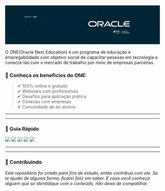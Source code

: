 
![](https://github.com/Diegojfsr/OracleNextEducation/blob/main/img/CapaOracleOne.jpg)

O ONE(Oracle Next Education) é um programa de educação e empregabilidade com objetivo social de capacitar pessoas em tecnologia e conectá-las com o mercado de trabalho por meio de empresas parceiras.

### 📌 Conheça os beneficios do ONE:
> ✔ 100% online e gratuito  
> ✔ Webinars com profissionais  
> ✔ Desafios para aplicação prática  
> ✔ Conexão com empresas  
> ✔ Comunidade de ex-alunos  

---
---
### 🚦 Guia Rápido
<!-- Tag centralizadora das Badges -->
<p float="center">

[<img src="https://img.shields.io/badge/Fase-Seleção Turma 7-12100E?style=for-the-badge&logo=About&logoColor=white" height="30"></a>](https://github.com/users/Diegojfsr/projects/39?pane=issue&itemId=77586984)
[<img src="https://img.shields.io/badge/Trilha-Desenvolvimento Pessoal-12100E?style=for-the-badge&logo=About&logoColor=white" height="30"></a>](https://github.com/users/Diegojfsr/projects/39?pane=issue&itemId=77587810)
[<img src="https://img.shields.io/badge/Trilha-Iniciante Programação-12100E?style=for-the-badge&logo=About&logoColor=white" height="30"></a>](https://github.com/users/Diegojfsr/projects/39?pane=issue&itemId=77600963)
[<img src="https://img.shields.io/badge/Fase-Especialização-12100E?style=for-the-badge&logo=About&logoColor=white" height="30"></a>](https://github.com/users/Diegojfsr/projects/39/views/1?pane=issue&itemId=77684688)
[<img src="https://img.shields.io/badge/Formação-Empreendedorismo, Agilidade e Protagonismo na Carreira-12100E?style=for-the-badge&logo=About&logoColor=white" height="30"></a>](https://github.com/users/Diegojfsr/projects/39/views/1?pane=issue&itemId=77684688)  
</p>

---
---

 ### 🤝 Contribuindo </h2>

 _Este repositório foi criado para fins de estudo, então contribua com ele. Se te ajudei de alguma forma, ficarei feliz em
saber. E caso você conheça alguém que se identidique com o conteúdo, não deixe de compatilhar._


